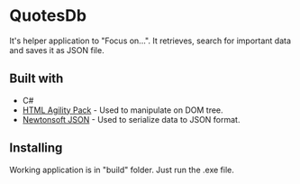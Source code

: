 ﻿# QuotesDb

It's helper application to "Focus on...". It retrieves, search for important data and saves it as JSON file.

## Built with

- C#
- [HTML Agility Pack](http://html-agility-pack.net/) - Used to manipulate on DOM tree.
- [Newtonsoft JSON](https://www.newtonsoft.com/json) - Used to serialize data to JSON format.

## Installing

Working application is in "build" folder. Just run the .exe file.
